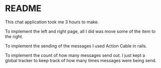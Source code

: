 # README

This chat application took me 3 hours to make. 

To implement the left and right page, all I did was move some of the item to the right.

To implement the sending of the messages I used Action Cable in rails.

To implement the count of how many messages send out. I just kept a global tracker to keep track of how many times messages were being send.